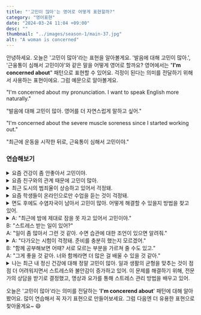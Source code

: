 ```yaml
---
title: "'고민이 많아'는 영어로 어떻게 표현할까?"
category: "영어표현"
date: "2024-03-24 11:04 +09:00"
desc: ""
thumbnail: "../images/season-1/main-37.jpg"
alt: "A woman is concerned"
---
```


안녕하세요. 오늘은 '고민이 많아'라는 표현을 알아볼게요. '발음에 대해 고민이 많아.', '근융통이 심해서 고민이야'와 같은 말을 어떻게 영어로 할까요? 영어에서는 "**I'm concerned about**" 패턴으로 표현할 수 있어요. 걱정이 된다는 의미를 전달하기 위해서 사용하는 표현이에요. 그럼 예문으로 알아볼게요.

"I'm concerned about my pronunciation. I want to speak English more naturally."

"발음에 대해 고민이 많아. 영어를 더 자연스럽게 말하고 싶어."

"I'm concerned about the severe muscle soreness since I started working out."

"최근에 운동을 시작한 뒤로, 근육통이 심해서 고민이야."

### 연습해보기

<details>
  <summary>요즘 건강이 좀 안좋아서 고민이야.</summary>
  <span>I'm concerned about my health these days, as it hasn't been great.</span>
</details>

<details>
  <summary>요즘 친구와의 관계 때문에 고민이 많아.</summary>
  <span>I'm concerned about my relationship with a friend recently.</span>
</details>

<details>
  <summary>최근 도시의 범죄율이 상승하고 있어서 걱정돼.</summary>
<span>I'm concerned about the rising crime rate in the city recently.</span>
</details>

<details>
  <summary>요즘 학생들이 온라인으로만 수업을 듣는 것이 걱정돼.</summary>
  <span>I'm concerned about students only having classes online these days.</span>
</details>

<details>
  <summary>면도 후에도 수염자국이 남아서 고민이 많아. 어떻게 해결할 수 있을지 방법을 찾고 있어.</summary>
<span>I'm concerned about beard shadows even after shaving. I'm looking for ways to resolve this.</span>
</details>

<details>
  <summary>A: "최근에 밤에 제대로 잠을 못 자고 있어서 고민이야."<br>B: "스트레스 받는 일이 있어?"<br>A: "일이 좀 많아서 그런 것 같아. 수면 습관에 대한 조언이 있으면 알려줘."
</summary>
<span>A: "I'm concerned about not being able to sleep well at night recently."<br>B: "Are you stressed about something?"<br>A: "I think it's because of the workload. Let me know if you have any advice for good sleeping habits."</span>

</details>

<details>
  <summary>A: "다가오는 시험이 걱정돼. 준비를 충분히 했는지 모르겠어."<br>B: "함께 공부해보면 어때? 서로 모르는 부분을 가르쳐 줄 수도 있고."<br>A: "그게 좋을 것 같아. 너와 함께라면 더 많은 걸 배울 수 있을 것 같아."</summary>
<span>A: "I'm concerned about the upcoming exam. I'm not sure if I'm fully prepared."<br>B: "How about we study together? We can teach each other parts we don't know."<br>A: "That sounds good. I think I can learn more with you."</span>
</details>

<details>
  <summary>나는 최근 내 정신 건강에 대해 정말 고민이 많아. 일과 생활의 균형을 맞추는 것이 점점 더 어려워지면서 스트레스와 불안감이 증가하고 있어. 이 문제를 해결하기 위해, 전문가의 상담을 받기로 결정했고, 명상과 요가를 통해 스트레스 관리 방법을 배우고 있어.</summary>
<span>I've been deeply concerned about my mental health recently. As it's becoming increasingly difficult to maintain a work-life balance, my stress and anxiety levels have risen. To address this issue, I've decided to seek professional counseling and am learning stress management techniques through meditation and yoga.</span>
</details>

오늘은 '고민이 많아'라는 의미를 전달하는 '**I'm concerend about**' 패턴에 대해 알아봤어요. 많이 연습해서 꼭 자기 표현으로 만들어보세요. 그럼 다음엔 더 유용한 표현으로 찾아올게요~ 😄
